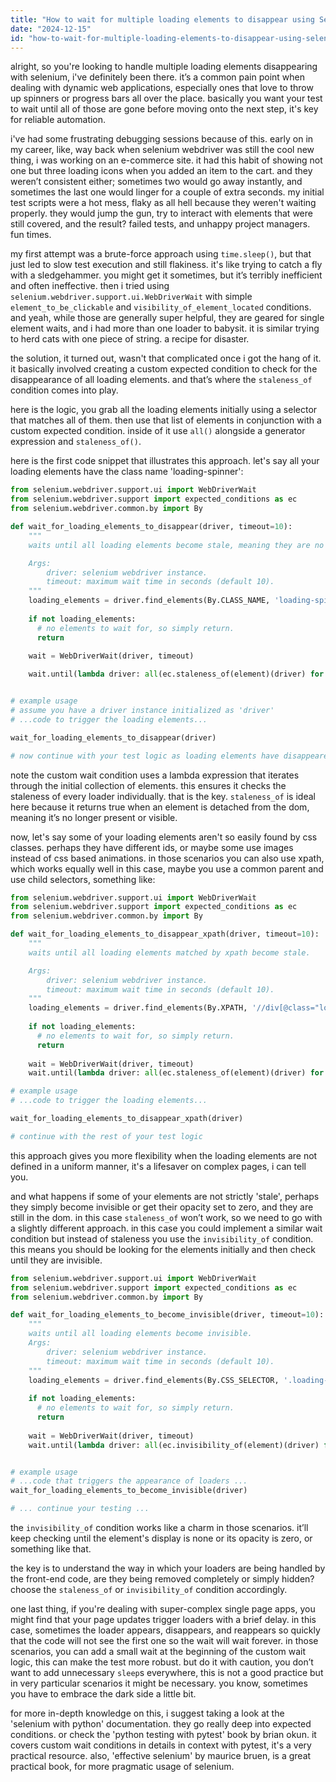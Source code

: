 ```yaml
---
title: "How to wait for multiple loading elements to disappear using Selenium?"
date: "2024-12-15"
id: "how-to-wait-for-multiple-loading-elements-to-disappear-using-selenium"
---
```


alright, so you're looking to handle multiple loading elements disappearing with selenium, i've definitely been there. it’s a common pain point when dealing with dynamic web applications, especially ones that love to throw up spinners or progress bars all over the place. basically you want your test to wait until all of those are gone before moving onto the next step, it's key for reliable automation.

i've had some frustrating debugging sessions because of this. early on in my career, like, way back when selenium webdriver was still the cool new thing, i was working on an e-commerce site. it had this habit of showing not one but three loading icons when you added an item to the cart. and they weren’t consistent either; sometimes two would go away instantly, and sometimes the last one would linger for a couple of extra seconds. my initial test scripts were a hot mess, flaky as all hell because they weren't waiting properly. they would jump the gun, try to interact with elements that were still covered, and the result? failed tests, and unhappy project managers. fun times.

my first attempt was a brute-force approach using `time.sleep()`, but that just led to slow test execution and still flakiness. it's like trying to catch a fly with a sledgehammer. you might get it sometimes, but it’s terribly inefficient and often ineffective. then i tried using `selenium.webdriver.support.ui.WebDriverWait` with simple `element_to_be_clickable` and `visibility_of_element_located` conditions. and yeah, while those are generally super helpful, they are geared for single element waits, and i had more than one loader to babysit. it is similar trying to herd cats with one piece of string. a recipe for disaster.

the solution, it turned out, wasn't that complicated once i got the hang of it. it basically involved creating a custom expected condition to check for the disappearance of all loading elements. and that’s where the `staleness_of` condition comes into play.

here is the logic, you grab all the loading elements initially using a selector that matches all of them. then use that list of elements in conjunction with a custom expected condition. inside of it use `all()` alongside a generator expression and `staleness_of()`.

here is the first code snippet that illustrates this approach. let's say all your loading elements have the class name 'loading-spinner':

```python
from selenium.webdriver.support.ui import WebDriverWait
from selenium.webdriver.support import expected_conditions as ec
from selenium.webdriver.common.by import By

def wait_for_loading_elements_to_disappear(driver, timeout=10):
    """
    waits until all loading elements become stale, meaning they are no longer attached to the dom.

    Args:
        driver: selenium webdriver instance.
        timeout: maximum wait time in seconds (default 10).
    """
    loading_elements = driver.find_elements(By.CLASS_NAME, 'loading-spinner')
    
    if not loading_elements:
      # no elements to wait for, so simply return.
      return
    
    wait = WebDriverWait(driver, timeout)

    wait.until(lambda driver: all(ec.staleness_of(element)(driver) for element in loading_elements))


# example usage
# assume you have a driver instance initialized as 'driver'
# ...code to trigger the loading elements...

wait_for_loading_elements_to_disappear(driver)

# now continue with your test logic as loading elements have disappeared
```

note the custom wait condition uses a lambda expression that iterates through the initial collection of elements. this ensures it checks the staleness of every loader individually. that is the key. `staleness_of` is ideal here because it returns true when an element is detached from the dom, meaning it’s no longer present or visible.

now, let's say some of your loading elements aren't so easily found by css classes. perhaps they have different ids, or maybe some use images instead of css based animations. in those scenarios you can also use xpath, which works equally well in this case, maybe you use a common parent and use child selectors, something like:

```python
from selenium.webdriver.support.ui import WebDriverWait
from selenium.webdriver.support import expected_conditions as ec
from selenium.webdriver.common.by import By

def wait_for_loading_elements_to_disappear_xpath(driver, timeout=10):
    """
    waits until all loading elements matched by xpath become stale.

    Args:
        driver: selenium webdriver instance.
        timeout: maximum wait time in seconds (default 10).
    """
    loading_elements = driver.find_elements(By.XPATH, '//div[@class="loading-container"]//*[contains(@class,"loader")]')
    
    if not loading_elements:
      # no elements to wait for, so simply return.
      return
    
    wait = WebDriverWait(driver, timeout)
    wait.until(lambda driver: all(ec.staleness_of(element)(driver) for element in loading_elements))

# example usage
# ...code to trigger the loading elements...

wait_for_loading_elements_to_disappear_xpath(driver)

# continue with the rest of your test logic
```
this approach gives you more flexibility when the loading elements are not defined in a uniform manner, it's a lifesaver on complex pages, i can tell you.

and what happens if some of your elements are not strictly 'stale', perhaps they simply become invisible or get their opacity set to zero, and they are still in the dom. in this case `staleness_of` won’t work, so we need to go with a slightly different approach. in this case you could implement a similar wait condition but instead of staleness you use the `invisibility_of` condition. this means you should be looking for the elements initially and then check until they are invisible.

```python
from selenium.webdriver.support.ui import WebDriverWait
from selenium.webdriver.support import expected_conditions as ec
from selenium.webdriver.common.by import By

def wait_for_loading_elements_to_become_invisible(driver, timeout=10):
    """
    waits until all loading elements become invisible.
    Args:
        driver: selenium webdriver instance.
        timeout: maximum wait time in seconds (default 10).
    """
    loading_elements = driver.find_elements(By.CSS_SELECTOR, '.loading-overlay,.loading-animation')
    
    if not loading_elements:
      # no elements to wait for, so simply return.
      return
    
    wait = WebDriverWait(driver, timeout)
    wait.until(lambda driver: all(ec.invisibility_of(element)(driver) for element in loading_elements))


# example usage
# ...code that triggers the appearance of loaders ...
wait_for_loading_elements_to_become_invisible(driver)

# ... continue your testing ...

```
the `invisibility_of` condition works like a charm in those scenarios. it’ll keep checking until the element's display is none or its opacity is zero, or something like that.

the key is to understand the way in which your loaders are being handled by the front-end code, are they being removed completely or simply hidden? choose the `staleness_of` or `invisibility_of` condition accordingly.

one last thing, if you're dealing with super-complex single page apps, you might find that your page updates trigger loaders with a brief delay. in this case, sometimes the loader appears, disappears, and reappears so quickly that the code will not see the first one so the wait will wait forever. in those scenarios, you can add a small wait at the beginning of the custom wait logic, this can make the test more robust. but do it with caution, you don’t want to add unnecessary `sleep`s everywhere, this is not a good practice but in very particular scenarios it might be necessary. you know, sometimes you have to embrace the dark side a little bit.

for more in-depth knowledge on this, i suggest taking a look at the 'selenium with python' documentation. they go really deep into expected conditions. or check the 'python testing with pytest' book by brian okun. it covers custom wait conditions in details in context with pytest, it's a very practical resource. also, 'effective selenium' by maurice bruen, is a great practical book, for more pragmatic usage of selenium.
